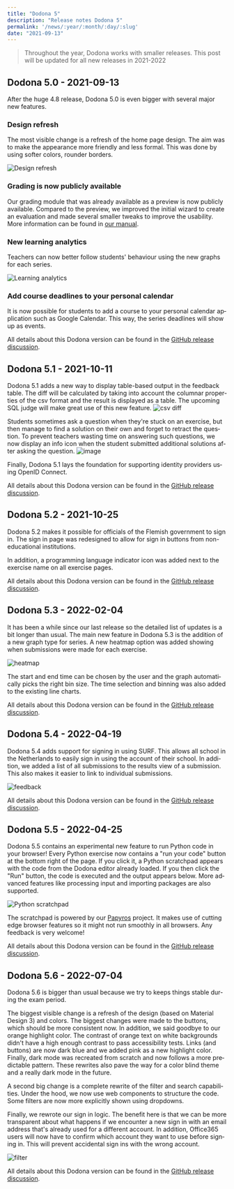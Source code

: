 ```yaml
---
title: "Dodona 5"
description: "Release notes Dodona 5"
permalink: '/news/:year/:month/:day/:slug'
date: "2021-09-13"
---
```


<NewsHeader :title="$frontmatter.title" :date="$frontmatter.date" lang="en" />

> Throughout the year, Dodona works with smaller releases. This post will be updated for all new releases in 2021-2022

## Dodona 5.0 - 2021-09-13

After the huge 4.8 release, Dodona 5.0 is even bigger with several major new features.

### Design refresh

The most visible change is a refresh of the home page design. The aim was to make the appearance more friendly and less formal. This was done by using softer colors, rounder borders.

![Design refresh](./design-refresh.png)

### Grading is now publicly available

Our grading module that was already available as a preview is now publicly available. Compared to the preview, we improved the initial wizard to create an evaluation and made several smaller tweaks to improve the usability. More information can be found in [our manual](/en/guides/teachers/grading/).

### New learning analytics

Teachers can now better follow students' behaviour using the new graphs for each series.

![Learning analytics](./learning-analytics.png)

### Add course deadlines to your personal calendar
It is now possible for students to add a course to your personal calendar application such as Google Calendar. This way, the series deadlines will show up as events.

All details about this Dodona version can be found in the [GitHub release discussion](https://github.com/dodona-edu/dodona/discussions/3102).


## Dodona 5.1 - 2021-10-11

Dodona 5.1 adds a new way to display table-based output in the feedback table. The diff will be calculated by taking into account the columnar properties of the csv format and the result is displayed as a table. The upcoming SQL judge will make great use of this new feature.
![csv diff](./csv-diff.png)

Students sometimes ask a question when they're stuck on an exercise, but then manage to find a solution on their own and forget to retract the question. To prevent teachers wasting time on answering such questions, we now display an info icon when the student submitted additional solutions after asking the question.
![image](./info-question.png)

Finally, Dodona 5.1 lays the foundation for supporting identity providers using OpenID Connect.

All details about this Dodona version can be found in the [GitHub release discussion](https://github.com/dodona-edu/dodona/discussions/3155).


## Dodona 5.2 - 2021-10-25

Dodona 5.2 makes it possible for officials of the Flemish government to sign in. The sign in page was redesigned to allow for sign in buttons from non-educational institutions.

In addition, a programming language indicator icon was added next to the exercise name on all exercise pages.

All details about this Dodona version can be found in the [GitHub release discussion](https://github.com/dodona-edu/dodona/discussions/3186).


## Dodona 5.3 - 2022-02-04

It has been a while since our last release so the detailed list of updates is a bit longer than usual. The main new feature in Dodona 5.3 is the addition of a new graph type for series. A new heatmap option was added showing when submissions were made for each exercise.

![heatmap](./heatmap.png)

The start and end time can be chosen by the user and the graph automatically picks the right bin size. The time selection and binning was also added to the existing line charts.

All details about this Dodona version can be found in the [GitHub release discussion](https://github.com/dodona-edu/dodona/discussions/3345).

## Dodona 5.4 - 2022-04-19

Dodona 5.4 adds support for signing in using SURF. This allows all school in the Netherlands to easily sign in using the account of their school. In addition, we added a list of all submissions to the results view of a submission. This also makes it easier to link to individual submissions.

![feedback](./feedback-en.png)

All details about this Dodona version can be found in the [GitHub release discussion](https://github.com/dodona-edu/dodona/discussions/3545).

## Dodona 5.5 - 2022-04-25

Dodona 5.5 contains an experimental new feature to run Python code in your browser! Every Python exercise now contains a "run your code" button at the bottom right of the page. If you click it, a Python scratchpad appears with the code from the Dodona editor already loaded. If you then click the "Run" button, the code is executed and the output appears below. More advanced features like processing input and importing packages are also supported.

![Python scratchpad](./python-scratchpad.png)

The scratchpad is powered by our [Papyros](https://github.com/dodona-edu/papyros) project. It makes use of cutting edge browser features so it might not run smoothly in all browsers. Any feedback is very welcome!

All details about this Dodona version can be found in the [GitHub release discussion](https://github.com/dodona-edu/dodona/discussions/3552).


## Dodona 5.6 - 2022-07-04

Dodona 5.6 is bigger than usual because we try to keeps things stable during the exam period.

The biggest visible change is a refresh of the design (based on Material Design 3) and colors. The biggest changes were made to the buttons, which should be more consistent now. In addition, we said goodbye to our orange highlight color. The contrast of orange text on white backgrounds didn't have a high enough contrast to pass accessibility tests. Links (and buttons) are now dark blue and we added pink as a new highlight color. Finally, dark mode was recreated from scratch and now follows a more predictable pattern. These rewrites also pave the way for a color blind theme and a really dark mode in the future.

A second big change is a complete rewrite of the filter and search capabilities. Under the hood, we now use web components to structure the code. Some filters are now more explicitly shown using dropdowns.

Finally, we rewrote our sign in logic. The benefit here is that we can be more transparent about what happens if we encounter a new sign in with an email address that's already used for a different account. In addition, Office365 users will now have to confirm which account they want to use before signing in. This will prevent accidental sign ins with the wrong account.

![filter](./filter.png)

All details about this Dodona version can be found in the [GitHub release discussion](https://github.com/dodona-edu/dodona/discussions/3763).
